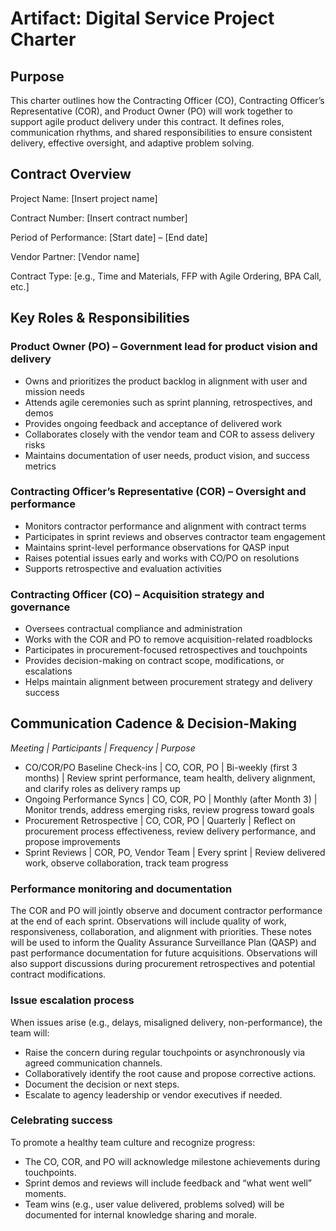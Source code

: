 # Artifact: Digital Service Project Charter 

## Purpose

This charter outlines how the Contracting Officer (CO), Contracting Officer’s Representative (COR), and Product Owner (PO) will work together to support agile product delivery under this contract. It defines roles, communication rhythms, and shared responsibilities to ensure consistent delivery, effective oversight, and adaptive problem solving.

## Contract Overview

Project Name: \[Insert project name\]

Contract Number: \[Insert contract number\]

Period of Performance: \[Start date\] – \[End date\]

Vendor Partner: \[Vendor name\]

Contract Type: \[e.g., Time and Materials, FFP with Agile Ordering, BPA Call, etc.\]

## Key Roles & Responsibilities

### Product Owner (PO) – Government lead for product vision and delivery

* Owns and prioritizes the product backlog in alignment with user and mission needs  
* Attends agile ceremonies such as sprint planning, retrospectives, and demos  
* Provides ongoing feedback and acceptance of delivered work  
* Collaborates closely with the vendor team and COR to assess delivery risks  
* Maintains documentation of user needs, product vision, and success metrics

### Contracting Officer’s Representative (COR) – Oversight and performance

* Monitors contractor performance and alignment with contract terms  
* Participates in sprint reviews and observes contractor team engagement  
* Maintains sprint-level performance observations for QASP input  
* Raises potential issues early and works with CO/PO on resolutions  
* Supports retrospective and evaluation activities

### Contracting Officer (CO) – Acquisition strategy and governance

* Oversees contractual compliance and administration  
* Works with the COR and PO to remove acquisition-related roadblocks  
* Participates in procurement-focused retrospectives and touchpoints  
* Provides decision-making on contract scope, modifications, or escalations  
* Helps maintain alignment between procurement strategy and delivery success

## Communication Cadence & Decision-Making

*Meeting | Participants | Frequency | Purpose*

* CO/COR/PO Baseline Check-ins | CO, COR, PO | Bi-weekly (first 3 months) | Review sprint performance, team health, delivery alignment, and clarify roles as delivery ramps up  
* Ongoing Performance Syncs | CO, COR, PO | Monthly (after Month 3\) | Monitor trends, address emerging risks, review progress toward goals  
* Procurement Retrospective | CO, COR, PO | Quarterly | Reflect on procurement process effectiveness, review delivery performance, and propose improvements  
* Sprint Reviews | COR, PO, Vendor Team | Every sprint | Review delivered work, observe collaboration, track team progress

### Performance monitoring and documentation  
The COR and PO will jointly observe and document contractor performance at the end of each sprint. Observations will include quality of work, responsiveness, collaboration, and alignment with priorities. These notes will be used to inform the Quality Assurance Surveillance Plan (QASP) and past performance documentation for future acquisitions. Observations will also support discussions during procurement retrospectives and potential contract modifications.

### Issue escalation process
When issues arise (e.g., delays, misaligned delivery, non-performance), the team will:

* Raise the concern during regular touchpoints or asynchronously via agreed communication channels.  
* Collaboratively identify the root cause and propose corrective actions.  
* Document the decision or next steps.  
* Escalate to agency leadership or vendor executives if needed.

### Celebrating success 
To promote a healthy team culture and recognize progress:

* The CO, COR, and PO will acknowledge milestone achievements during touchpoints.  
* Sprint demos and reviews will include feedback and “what went well” moments.  
* Team wins (e.g., user value delivered, problems solved) will be documented for internal knowledge sharing and morale.

